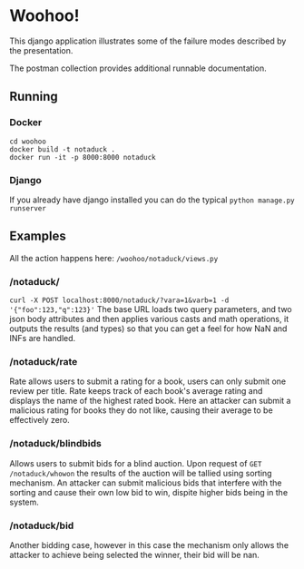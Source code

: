 # Woohoo!

This django application illustrates some of the failure modes described by the presentation. 

The postman collection provides additional runnable documentation. 

## Running

### Docker
```
cd woohoo
docker build -t notaduck .
docker run -it -p 8000:8000 notaduck
```

### Django
If you already have django installed you can do the typical
`python manage.py runserver`


## Examples
All the action happens here: `/woohoo/notaduck/views.py`

### /notaduck/ 
`curl -X POST localhost:8000/notaduck/?vara=1&varb=1 -d '{"foo":123,"q":123}'`
The base URL loads two query parameters, and two json body attributes and then applies various casts and math operations, it outputs the results (and types) so that you can get a feel for how NaN and INFs are handled. 

### /notaduck/rate

Rate allows users to submit a rating for a book, users can only submit one review per title. Rate keeps track of each book's average rating and displays the name of the highest rated book. Here an attacker can submit a malicious rating for books they do not like, causing their average to be effectively zero.

### /notaduck/blindbids

Allows users to submit bids for a blind auction. Upon request of `GET /notaduck/whowon` the results of the auction will be tallied using sorting mechanism. An attacker can submit malicious bids that interfere with the sorting and cause their own low bid to win, dispite higher bids being in the system.

### /notaduck/bid

Another bidding case, however in this case the mechanism only allows the attacker to achieve being selected the winner, their bid will be nan.
